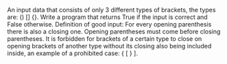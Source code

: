 An input data that consists of only 3 different types of brackets, the types are: () [] {}.
Write a program that returns True if the input is correct and False otherwise.
Definition of good input:
For every opening parenthesis there is also a closing one.
Opening parentheses must come before closing parentheses.
It is forbidden for brackets of a certain type to close on opening brackets of another type without its closing also being included inside, an example of a prohibited case: { [ } ].
